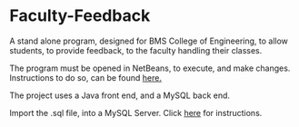 Faculty-Feedback
================

A stand alone program, designed for BMS College of Engineering, to allow students, to provide feedback, to the faculty handling their classes.

The program must be opened in NetBeans, to execute, and make changes. Instructions to do so, can be found [here.]("https://netbeans.org/kb/docs/ide/git.html#clone)

The project uses a Java front end, and a MySQL back end.

Import the .sql file, into a MySQL Server. Click [here]("http://stackoverflow.com/questions/4546778/how-can-i-import-a-database-with-mysql-from-terminal") for instructions.
